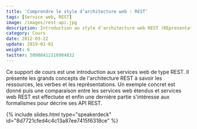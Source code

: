 ```yaml
---
title: 'Comprendre le style d’architecture web : REST'
tags: [Service web, REST]
image: /images/rest-api.jpg
description: Introduction au style d'architecture web REST (REpresentational State Transfert).
category: Cours
date: 2012-03-22
update: 2019-01-01
weight: 6
twitter: 50988412118904832
---
```


Ce support de cours est une introduction aux services web de type REST. Il présente les grands concepts de l'architecture REST à savoir les ressources, les verbes et les représentations. Un exemple concret est donné puis une comparaison entre les services web étendus et services web REST est effectuée et enfin une dernière partie s'intéresse aux formalismes pour décrire ses API REST.

{% include slides.html type="speakerdeck" id="8d7721cfed4c4c13a87ee7415f6318ce" %}
